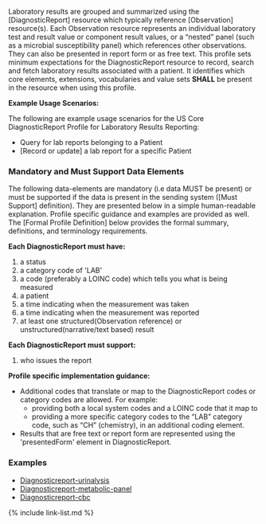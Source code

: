 ﻿Laboratory results are grouped and summarized using the [DiagnosticReport] resource which typically reference [Observation] resource(s).  Each Observation resource represents an individual laboratory test and result value or component result values, or a “nested” panel (such as a microbial susceptibility panel) which references other observations.  They can also be presented in report form or as free text.  This profile sets minimum expectations for the DiagnosticReport resource to record, search and fetch laboratory results associated with a patient. It identifies which core elements, extensions, vocabularies and value sets **SHALL** be present in the resource when using this profile.

**Example Usage Scenarios:**

The following are example usage scenarios for the US Core DiagnosticReport Profile for Laboratory Results Reporting:

-   Query for lab reports belonging to a Patient
-  [Record or update]  a lab report for a specific Patient

### Mandatory and Must Support Data Elements

The following data-elements are mandatory (i.e data MUST be present) or must be supported if the data is present in the sending system ([Must Support] definition). They are presented below in a simple human-readable explanation.  Profile specific guidance and examples are provided as well.  The [Formal Profile Definition] below provides the  formal summary, definitions, and  terminology requirements.  

**Each DiagnosticReport must have:**

1.   a status
1.   a category code of 'LAB'
1.   a code (preferably a LOINC code) which tells you what is being measured
1.   a patient
1.   a time indicating when the measurement was taken
1.   a time indicating when the measurement was reported
1.   at least one structured(Observation reference) or unstructured(narrative/text based) result

**Each DiagnosticReport must support:**

1.   who issues the report

**Profile specific implementation guidance:**

* Additional codes that translate or map to the DiagnosticReport codes or category codes are allowed.  For example:
   -  providing both a local system codes and a LOINC code that it map to
   -  providing a more specific category codes to the “LAB” category code, such as “CH” (chemistry), in an additional coding element.
* Results that are free text or report form are represented using the 'presentedForm' element in DiagnosticReport.

### Examples

- [Diagnosticreport-urinalysis](DiagnosticReport-urinalysis.html)
- [Diagnosticreport-metabolic-panel](DiagnosticReport-metabolic-panel.html)
- [Diagnosticreport-cbc](DiagnosticReport-cbc.html)

{% include link-list.md %}
